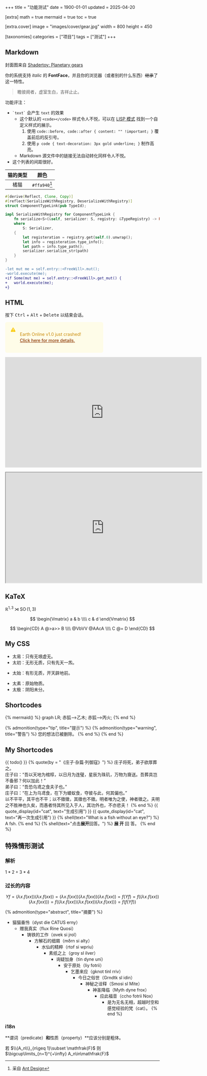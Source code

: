 +++
title = "功能测试"
date = 1900-01-01
updated = 2025-04-20

[extra]
math = true
mermaid = true
toc = true

[extra.cover]
image = "images/cover/gear.jpg"
width = 800
height = 450

[taxonomies]
categories = ["项目"]
tags = ["测试"]
+++

## Markdown
封面图来自 [Shadertoy: Planetary gears](https://www.shadertoy.com/view/MsGczV)

你的系统支持 *italic* 的 **FontFace**，并且你的浏览器（或者别的什么东西）~~继承~~了这一特性。

> 瞻彼阕者，虚室生白，吉祥止止。

功能评注：
- `` `text` `` 会产生 `text` 的效果
	* 这个默认的 `<code></code>` 样式令人不悦，可以在 [LISP 模式](/pages/mode-lisp/) 找到一个自定义样式的展示。
		1. 使用 `code::before, code::after { content: "" !important; }` 覆盖前后的反引号。
		2. 使用 `p code { text-decoration: 3px gold underline; }` 制作高亮。
	* Markdown 源文件中的链接无法自动转化同样令人不悦。
- 这个列表的间距很好。

| 猫的类型 | 颜色 |
| :-: | :-: |
| 橘猫 | `#ffa940`[^1] |

[^1]: 采自 [Ant Design](https://ant-design.antgroup.com/docs/spec/colors-cn)

```rs
#[derive(Reflect, Clone, Copy)]
#[reflect(SerializeWithRegistry, DeserializeWithRegistry)]
struct ComponentTypeLink(pub TypeId);

impl SerializeWithRegistry for ComponentTypeLink {
	fn serialize<S>(&self, serializer: S, registry: &TypeRegistry) -> Result<S::Ok, S::Error>
	where
		S: Serializer,
	{
		let registeration = registry.get(self.0).unwrap();
		let info = registeration.type_info();
		let path = info.type_path();
		serializer.serialize_str(path)
	}
}
```

```diff
-let mut me = self.entry::<FreeWill>.mut();
-world.execute(me);
+if Some(mut me) = self.entry::<FreeWill>.get_mut() {
+	world.execute(me);
+}
```

## HTML
<p>按下 <kbd>Ctrl</kbd> + <kbd>Alt</kbd> + <kbd>Delete</kbd> 以结束会话。</p>

<style>
.notifications-container {
	width: 320px;
	height: auto;
	font-size: 0.875rem;
	line-height: 1.25rem;
	display: flex;
	flex-direction: column;
	gap: 1rem;
}

.flex-box {
	display: flex;
}

.flex-shrink-0 {
	flex-shrink: 0;
}

.alert {
	background-color: rgb(254 252 232);
	border-left-width: 4px;
	border-color: rgb(250 204 21);
	border-radius: 0.375rem;
	padding: 1rem;
}

.alert-svg {
	height: 1.25rem;
	width: 1.25rem;
	color: rgb(250 204 21);
}

.alert-prompt-wrap {
	margin-left: 0.75rem;
	color: rgb(202 138 4);
}

.alert-prompt-link {
	font-weight: 500;
	color: rgb(141, 56, 0);
	text-decoration: underline;
}

.alert-prompt-link:hover {
	color: rgb(202 138 4);
}
</style>

<div class="notifications-container">
	<div class="alert">
		<div class="flex-box">
			<div class="flex-shrink-0">
				<svg aria-hidden="true" fill="currentColor" viewBox="0 0 20 20" xmlns="http://www.w3.org/2000/svg" class="h-5 w-5 alert-svg"><path clip-rule="evenodd" d="M8.257 3.099c.765-1.36 2.722-1.36 3.486 0l5.58 9.92c.75 1.334-.213 2.98-1.742 2.98H4.42c-1.53 0-2.493-1.646-1.743-2.98l5.58-9.92zM11 13a1 1 0 11-2 0 1 1 0 012 0zm-1-8a1 1 0 00-1 1v3a1 1 0 002 0V6a1 1 0 00-1-1z" fill-rule="evenodd"></path></svg>
			</div>
			<div class="alert-prompt-wrap">
				<p class="text-sm text-yellow-700">
					Earth Online v1.0 just crashed!<br>
					<a class="alert-prompt-link" href="https://uiverse.io/kennyotsu/fast-emu-70">Click here for more details.</a>
				</p>
		</div>
	</div>
	</div>
</div>

<p>
	<iframe width="640" height="360" frameborder="0" src="https://www.shadertoy.com/embed/MsGczV?gui=true&paused=true&muted=false" allowfullscreen></iframe>
</p>

<p>
	<iframe width="640" height="360" src="https://lazyfly.me/iframe" allowfullscreen></iframe>
</p>

## KaTeX
$\mathbb{R}^{1,3} \rtimes \operatorname{SO}(1,3)$

$$
\begin{Vmatrix}
   a & b \\\\
   c & d
\end{Vmatrix}
$$

$$
\begin{CD}
   A @>a>> B \\\\
@VbVV @AAcA \\\\
   C @= D
\end{CD}
$$

## My CSS
<div class="list-deletions">
	<ul>
		<li>太易：只有无垠虚无。</li>
		<li>太初：无形无质，只有先天一炁。</li>
	</ul>
</div>

<div class="list-modifications">
	<ul>
		<li>太始：有形无质，开天辟地前。</li>
	</ul>
</div>

<div class="list-additions">
	<ul>
		<li>太素：原始物质。</li>
		<li>太极：阴阳未分。</li>
	</ul>
</div>

## Shortcodes
{% mermaid() %}
graph LR;
	赤狐-->乙木;
	赤狐-->丙火;
{% end %}

{% admonition(type="tip", title="提示") %}
	{% admonition(type="warning", title="警告") %}
		您的想法已被删除。
	{% end %}
{% end %}

## My Shortcodes
{{ todo() }}
{% quote(by = "《庄子·杂篇·列御寇》") %}
庄子将死，弟子欲厚葬之。\
庄子曰：“吾以天地为棺椁，以日月为连璧，星辰为珠玑，万物为齎送。吾葬具岂不备邪？何以加此！”\
弟子曰：“吾恐乌鸢之食夫子也。”\
庄子曰：“在上为乌鸢食，在下为蝼蚁食，夺彼与此，何其偏也。”\
以不平平，其平也不平；以不徵徵，其徵也不徵。明者唯为之使，神者徵之。夫明之不胜神也久矣，而愚者恃其所见入于人，其功外也，不亦悲夫！
{% end %}
{{ quote_display(id="cat", text="生成引用") }}
{{ quote_display(id="cat", text="再一次生成引用") }}
{% shell(text="What is a fish without an eye?") %}
A fsh.
{% end %}
{% shell(text="点击**展开**回答。") %}
**展 开** 回 答。
{% end %}

## 特殊情形测试
### 解析
$1*2+3*4$

### 过长的内容
$$Y f = (\lambda x. f(x x))(\lambda x. f(x x)) = (\lambda x. f(x x))(\lambda x. f(x x))(\lambda x. f(x x)) = f(Y f) = f((\lambda x. f(x x))(\lambda x. f(x x))) = f((\lambda x. f(x x))(\lambda x. f(x x))(\lambda x. f(x x))) = f(f(Y f))$$

{% admonition(type="abstract", title="摘要") %}
- 猫猫垂怜（dyst die CATUS erny）
	- 赠我真实（flux Rine Quosi）
		- 铸铁的工作（αvek si jrol）
			- 方解石的细屑（mδrn si alty）
				- 水仙的精粹（rtof si wpriu）
					- 素纸之上（groy sl ilver）
						- 询疑加身（tin dyne uni）
							- 安于原处（liy fotrii）
								- 乞墨来应（gknot tinl rriv）
									- 今日之俗世（Grndtk sl idin）
										- 神秘之诠释（Smosi sl Mite）
											- 神圣降临（Myth dyne frox）
												- 应此福音（ccho fotrii Nox）
													- 是为无名无相，超越时空和感觉经验的梵（cat）。
{% end %}

### i18n
**谓词（predicate）**和**性质（property）**应该分别是粗体。

若 $\\{A_n\\}_{n\geq 1}\subset \mathfrak{F}$ 则 $\bigcup\limits_{n=1}^{+\infty} A_n\in\mathfrak{F}$
